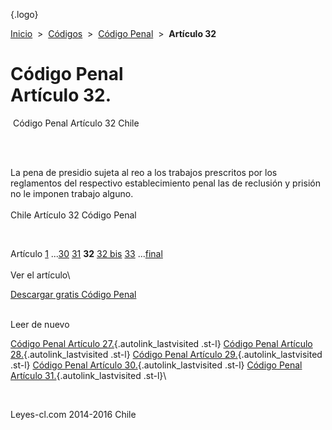 <div class="wrapper">

[](/index.htm){.logo}
<div class="breadcrumbs">

[Inicio](/index.htm)  &gt;  [Códigos](/codigos.htm)  &gt;  [Código
Penal](/codigo_penal.htm "Código Penal")  &gt;  **Artículo 32**

</div>

<div class="middle">

<div class="container">

Código Penal\
Artículo 32.
=============

<div id="goser">

</div>

﻿
Código Penal Artículo 32 Chile

\
﻿
<div id="squareAds">

</div>

<div id="statya">

La pena de presidio sujeta al reo a los trabajos prescritos por los
reglamentos del respectivo establecimiento penal las de reclusión y
prisión no le imponen trabajo alguno.\
\
Chile Artículo 32 Código Penal

</div>

﻿
<div id="ads1">

</div>

<div class="breadstat">

Artículo
[1](/codigo_penal/1.htm) ...[30](/codigo_penal/30.htm) [31](/codigo_penal/31.htm) **32** [32
bis](/codigo_penal/32%20bis.htm) [33](/codigo_penal/33.htm) ...[final](/codigo_penal/final.htm) \
\
Ver el artículo\

</div>

[Descargar gratis Código
Penal](/codigo_penal/download.htm "Descargar gratis Código Penal") ﻿
<div style="clear: left">

</div>

\
Leer de nuevo

[Código Penal Artículo 27.](/codigo_penal/27.htm){.autolink_lastvisited
.st-l} [Código Penal Artículo
28.](/codigo_penal/28.htm){.autolink_lastvisited .st-l} [Código Penal
Artículo 29.](/codigo_penal/29.htm){.autolink_lastvisited .st-l} [Código
Penal Artículo 30.](/codigo_penal/30.htm){.autolink_lastvisited .st-l}
[Código Penal Artículo 31.](/codigo_penal/31.htm){.autolink_lastvisited
.st-l}\

</div>

﻿
<div id="LeftAds">

</div>

</div>

Leyes-cl.com 2014-2016 Chile

</div>
